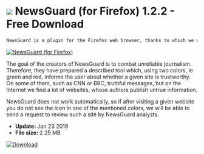 # ![](https://cdn.softexe.net/static/icon/8/newsguard-dla-firefoksa-9273.png) NewsGuard (for Firefox) 1.2.2 - Free Download

```sh
NewsGuard is a plugin for the Firefox web browser, thanks to which we will find out whether the messages we read come from a trusted source.
```
[![NewsGuard (for Firefox)](https://gallery.dpcdn.pl/imgc/Tools/89339/g_-_420x350_1.5_-_xd251e819-3e59-456c-9a9f-5a572e8a5c39.jpg)](https://softexe.net/win/internet/browser-add-ons/newsguard-for-firefox:abgc.html)

The goal of the creators of NewsGuard is to combat unreliable journalism. Therefore, they have prepared a described tool which, using two colors, ie green and red, informs the user about whether a given site is trustworthy. On some of them, such as CNN or BBC, truthful messages, but on the Internet we find a lot of websites, whose authors publish untrue information.
 
 NewsGuard does not work automatically, so if after visiting a given website you do not see the icon in one of the mentioned colors, we will be able to send a request to review such a site by NewsGuard analysts.


- **Update:** Jan 23 2019
- **File size:** 2.25 MB

[![Download](https://cdn.softexe.net/static/img/download.png)](https://softexe.net/win/internet/browser-add-ons/newsguard-for-firefox:abgc.html)

